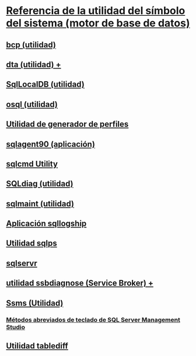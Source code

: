 # [Referencia de la utilidad del símbolo del sistema (motor de base de datos)](command-prompt-utility-reference-database-engine.md)
## [bcp (utilidad)](bcp-utility.md)
## [dta (utilidad) +](dta/dta-utility.md)
## [SqlLocalDB (utilidad)](sqllocaldb-utility.md)
## [osql (utilidad)](osql-utility.md)
## [Utilidad de generador de perfiles](profiler-utility.md)
## [sqlagent90 (aplicación)](sqlagent90-application.md)
## [sqlcmd Utility](sqlcmd-utility.md)
## [SQLdiag (utilidad)](sqldiag-utility.md)
## [sqlmaint (utilidad)](sqlmaint-utility.md)
## [Aplicación sqllogship](sqllogship-application.md)
## [Utilidad sqlps](sqlps-utility.md)
## [sqlservr](sqlservr-application.md)
## [utilidad ssbdiagnose (Service Broker) +](ssbdiagnose/ssbdiagnose-utility-service-broker.md)
## [Ssms (Utilidad)](../ssms/ssms-utility.md)
### [Métodos abreviados de teclado de SQL Server Management Studio](../ssms/sql-server-management-studio-keyboard-shortcuts.md)
## [Utilidad tablediff](tablediff-utility.md)

